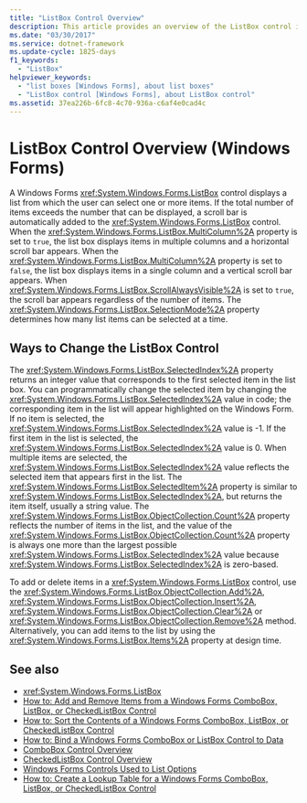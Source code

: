 ```yaml
---
title: "ListBox Control Overview"
description: This article provides an overview of the ListBox control in Windows Forms, which displays a list from which the user can select one or more items.
ms.date: "03/30/2017"
ms.service: dotnet-framework
ms.update-cycle: 1825-days
f1_keywords:
  - "ListBox"
helpviewer_keywords:
  - "list boxes [Windows Forms], about list boxes"
  - "ListBox control [Windows Forms], about ListBox control"
ms.assetid: 37ea226b-6fc8-4c70-936a-c6af4e0cad4c
---
```

# ListBox Control Overview (Windows Forms)

A Windows Forms <xref:System.Windows.Forms.ListBox> control displays a list from which the user can select one or more items. If the total number of items exceeds the number that can be displayed, a scroll bar is automatically added to the <xref:System.Windows.Forms.ListBox> control. When the <xref:System.Windows.Forms.ListBox.MultiColumn%2A> property is set to `true`, the list box displays items in multiple columns and a horizontal scroll bar appears. When the <xref:System.Windows.Forms.ListBox.MultiColumn%2A> property is set to `false`, the list box displays items in a single column and a vertical scroll bar appears. When <xref:System.Windows.Forms.ListBox.ScrollAlwaysVisible%2A> is set to `true`, the scroll bar appears regardless of the number of items. The <xref:System.Windows.Forms.ListBox.SelectionMode%2A> property determines how many list items can be selected at a time.

## Ways to Change the ListBox Control

The <xref:System.Windows.Forms.ListBox.SelectedIndex%2A> property returns an integer value that corresponds to the first selected item in the list box. You can programmatically change the selected item by changing the <xref:System.Windows.Forms.ListBox.SelectedIndex%2A> value in code; the corresponding item in the list will appear highlighted on the Windows Form. If no item is selected, the <xref:System.Windows.Forms.ListBox.SelectedIndex%2A> value is -1. If the first item in the list is selected, the <xref:System.Windows.Forms.ListBox.SelectedIndex%2A> value is 0. When multiple items are selected, the <xref:System.Windows.Forms.ListBox.SelectedIndex%2A> value reflects the selected item that appears first in the list. The <xref:System.Windows.Forms.ListBox.SelectedItem%2A> property is similar to <xref:System.Windows.Forms.ListBox.SelectedIndex%2A>, but returns the item itself, usually a string value. The <xref:System.Windows.Forms.ListBox.ObjectCollection.Count%2A> property reflects the number of items in the list, and the value of the <xref:System.Windows.Forms.ListBox.ObjectCollection.Count%2A> property is always one more than the largest possible <xref:System.Windows.Forms.ListBox.SelectedIndex%2A> value because <xref:System.Windows.Forms.ListBox.SelectedIndex%2A> is zero-based.

To add or delete items in a <xref:System.Windows.Forms.ListBox> control, use the <xref:System.Windows.Forms.ListBox.ObjectCollection.Add%2A>, <xref:System.Windows.Forms.ListBox.ObjectCollection.Insert%2A>, <xref:System.Windows.Forms.ListBox.ObjectCollection.Clear%2A> or <xref:System.Windows.Forms.ListBox.ObjectCollection.Remove%2A> method. Alternatively, you can add items to the list by using the <xref:System.Windows.Forms.ListBox.Items%2A> property at design time.

## See also

- <xref:System.Windows.Forms.ListBox>
- [How to: Add and Remove Items from a Windows Forms ComboBox, ListBox, or CheckedListBox Control](add-and-remove-items-from-a-wf-combobox.md)
- [How to: Sort the Contents of a Windows Forms ComboBox, ListBox, or CheckedListBox Control](sort-the-contents-of-a-wf-combobox-listbox-or-checkedlistbox-control.md)
- [How to: Bind a Windows Forms ComboBox or ListBox Control to Data](how-to-bind-a-windows-forms-combobox-or-listbox-control-to-data.md)
- [ComboBox Control Overview](combobox-control-overview-windows-forms.md)
- [CheckedListBox Control Overview](checkedlistbox-control-overview-windows-forms.md)
- [Windows Forms Controls Used to List Options](windows-forms-controls-used-to-list-options.md)
- [How to: Create a Lookup Table for a Windows Forms ComboBox, ListBox, or CheckedListBox Control](create-a-lookup-table-for-a-wf-combobox-listbox.md)
